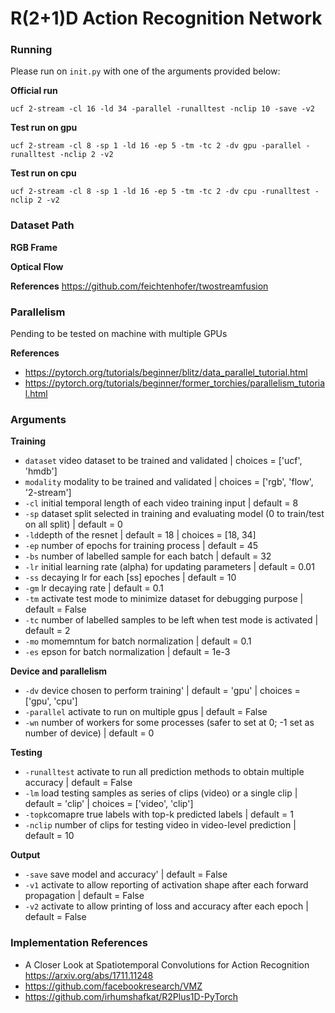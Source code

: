 # R(2+1)D Action Recognition Network
### Running

Please run on `init.py` with one of the arguments provided below:

**Official run**

`ucf 2-stream -cl 16 -ld 34 -parallel -runalltest -nclip 10 -save -v2`

**Test run on gpu**

`ucf 2-stream -cl 8 -sp 1 -ld 16 -ep 5 -tm -tc 2 -dv gpu -parallel -runalltest -nclip 2 -v2`

**Test run on cpu**

`ucf 2-stream -cl 8 -sp 1 -ld 16 -ep 5 -tm -tc 2 -dv cpu -runalltest -nclip 2 -v2`

### Dataset Path

**RGB Frame**

**Optical Flow**

**References**
https://github.com/feichtenhofer/twostreamfusion

### Parallelism

Pending to be tested on machine with multiple GPUs

**References**
- https://pytorch.org/tutorials/beginner/blitz/data_parallel_tutorial.html
- https://pytorch.org/tutorials/beginner/former_torchies/parallelism_tutorial.html

### Arguments

**Training**

- `dataset` video dataset to be trained and validated | choices = ['ucf', 'hmdb']
- `modality` modality to be trained and validated | choices = ['rgb', 'flow', '2-stream']
- `-cl` initial temporal length of each video training input | default = 8
- `-sp` dataset split selected in training and evaluating model (0 to train/test on all split) | default = 0
- `-ld`depth of the resnet | default = 18 | choices = [18, 34]
- `-ep` number of epochs for training process | default = 45
- `-bs` number of labelled sample for each batch | default = 32
- `-lr` initial learning rate (alpha) for updating parameters | default = 0.01
- `-ss` decaying lr for each [ss] epoches | default = 10
- `-gm` lr decaying rate | default = 0.1
- `-tm` activate test mode to minimize dataset for debugging purpose | default = False
- `-tc` number of labelled samples to be left when test mode is activated | default = 2
- `-mo` momemntum for batch normalization | default = 0.1
- `-es` epson for batch normalization | default = 1e-3

**Device and parallelism**

- `-dv` device chosen to perform training' | default = 'gpu' | choices = ['gpu', 'cpu']
- `-parallel` activate to run on multiple gpus | default = False
- `-wn` number of workers for some processes (safer to set at 0; -1 set as number of device) | default = 0

**Testing**

- `-runalltest` activate to run all prediction methods to obtain multiple accuracy | default = False
- `-lm` load testing samples as series of clips (video) or a single clip | default = 'clip' | choices = ['video', 'clip']
- `-topk`comapre true labels with top-k predicted labels | default = 1
- `-nclip` number of clips for testing video in video-level prediction | default = 10

**Output**
- `-save` save model and accuracy' | default = False
- `-v1` activate to allow reporting of activation shape after each forward propagation | default = False
- `-v2` activate to allow printing of loss and accuracy after each epoch | default = False

### Implementation References

- A Closer Look at Spatiotemporal Convolutions for Action Recognition https://arxiv.org/abs/1711.11248
- https://github.com/facebookresearch/VMZ
- https://github.com/irhumshafkat/R2Plus1D-PyTorch
